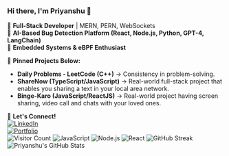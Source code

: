 <!--## Hi there 👋

<!--
**Priyanshu4650/Priyanshu4650** is a ✨ _special_ ✨ repository because its `README.md` (this file) appears on your GitHub profile.

Here are some ideas to get you started:

- 🔭 I’m currently working on ...
- 🌱 I’m currently learning ...
- 👯 I’m looking to collaborate on ...
- 🤔 I’m looking for help with ...
- 💬 Ask me about ...
- 📫 How to reach me: ...
- 😄 Pronouns: ...
- ⚡ Fun fact: ...
-->
### Hi there, I'm Priyanshu 👋  

🔹 **Full-Stack Developer** | MERN, PERN, WebSockets  
🔹 **AI-Based Bug Detection Platform (React, Node.js, Python, GPT-4, LangChain)**  
🔹 **Embedded Systems & eBPF Enthusiast**  

📌 **Pinned Projects Below:**  
- **Daily Problems - LeetCode (C++)** → Consistency in problem-solving.
- **ShareNow (TypeScript/JavaScript)** → Real-world full-stack project that enables you sharing a text in your local area network.
- **Binge-Karo (JavaScript/ReactJS)** → Real-world project having screen sharing, video call and chats with your loved ones.

🚀 **Let's Connect!**  
[![LinkedIn](https://img.shields.io/badge/LinkedIn-blue?style=for-the-badge&logo=linkedin)](https://www.linkedin.com/in/yourname/)  
[![Portfolio](https://img.shields.io/badge/Portfolio-Website-brightgreen?style=for-the-badge)](https://yourportfolio.dev)  
![Visitor Count](https://visitor-badge.glitch.me/badge?page_id=Priyanshu4650)
![JavaScript](https://img.shields.io/badge/JavaScript-F7DF1E?style=for-the-badge&logo=javascript&logoColor=black)
![Node.js](https://img.shields.io/badge/Node.js-339933?style=for-the-badge&logo=nodedotjs&logoColor=white)
![React](https://img.shields.io/badge/React-20232A?style=for-the-badge&logo=react&logoColor=61DAFB)
![GitHub Streak](https://github-readme-streak-stats.herokuapp.com?user=Priyanshu4650&theme=dark&hide_border=true)
![Priyanshu's GitHub Stats](https://github-readme-stats.vercel.app/api?username=Priyanshu4650&show_icons=true&theme=radical)
